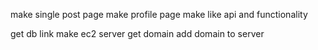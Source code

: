 make single post page
make profile page
make like api and functionality

get db link
make ec2 server
get domain
add domain to server
